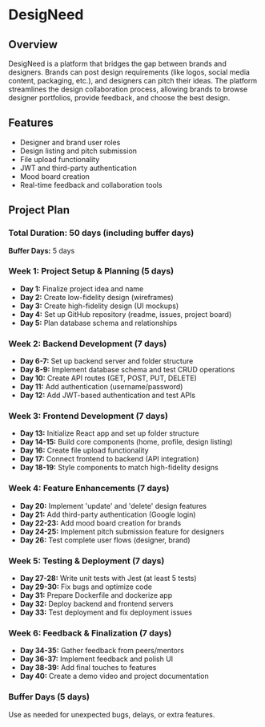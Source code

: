 # DesigNeed

## Overview
DesigNeed is a platform that bridges the gap between brands and designers. Brands can post design requirements (like logos, social media content, packaging, etc.), and designers can pitch their ideas. The platform streamlines the design collaboration process, allowing brands to browse designer portfolios, provide feedback, and choose the best design.

## Features
- Designer and brand user roles
- Design listing and pitch submission
- File upload functionality
- JWT and third-party authentication
- Mood board creation
- Real-time feedback and collaboration tools

## Project Plan
### Total Duration: 50 days (including buffer days)  
**Buffer Days:** 5 days

### Week 1: Project Setup & Planning (5 days)
- **Day 1:** Finalize project idea and name
- **Day 2:** Create low-fidelity design (wireframes)
- **Day 3:** Create high-fidelity design (UI mockups)
- **Day 4:** Set up GitHub repository (readme, issues, project board)
- **Day 5:** Plan database schema and relationships

### Week 2: Backend Development (7 days)
- **Day 6-7:** Set up backend server and folder structure
- **Day 8-9:** Implement database schema and test CRUD operations
- **Day 10:** Create API routes (GET, POST, PUT, DELETE)
- **Day 11:** Add authentication (username/password)
- **Day 12:** Add JWT-based authentication and test APIs

### Week 3: Frontend Development (7 days)
- **Day 13:** Initialize React app and set up folder structure
- **Day 14-15:** Build core components (home, profile, design listing)
- **Day 16:** Create file upload functionality
- **Day 17:** Connect frontend to backend (API integration)
- **Day 18-19:** Style components to match high-fidelity designs

### Week 4: Feature Enhancements (7 days)
- **Day 20:** Implement 'update' and 'delete' design features
- **Day 21:** Add third-party authentication (Google login)
- **Day 22-23:** Add mood board creation for brands
- **Day 24-25:** Implement pitch submission feature for designers
- **Day 26:** Test complete user flows (designer, brand)

### Week 5: Testing & Deployment (7 days)
- **Day 27-28:** Write unit tests with Jest (at least 5 tests)
- **Day 29-30:** Fix bugs and optimize code
- **Day 31:** Prepare Dockerfile and dockerize app
- **Day 32:** Deploy backend and frontend servers
- **Day 33:** Test deployment and fix deployment issues

### Week 6: Feedback & Finalization (7 days)
- **Day 34-35:** Gather feedback from peers/mentors
- **Day 36-37:** Implement feedback and polish UI
- **Day 38-39:** Add final touches to features
- **Day 40:** Create a demo video and project documentation

### Buffer Days (5 days)
Use as needed for unexpected bugs, delays, or extra features.
